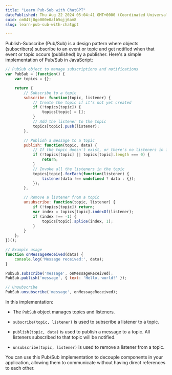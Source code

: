 ```yaml
---
title: "Learn Pub-Sub with ChatGPT"
datePublished: Thu Aug 22 2024 05:04:41 GMT+0000 (Coordinated Universal Time)
cuid: cm04tj8go000e0alb5qjj6am8
slug: learn-pub-sub-with-chatgpt

---
```


Publish-Subscribe (Pub/Sub) is a design pattern where objects (subscribers) subscribe to an event or topic and get notified when that event or topic occurs (published) by a publisher. Here's a simple implementation of Pub/Sub in JavaScript:

```javascript
// PubSub object to manage subscriptions and notifications
var PubSub = (function() {
    var topics = {};

    return {
        // Subscribe to a topic
        subscribe: function(topic, listener) {
            // Create the topic if it's not yet created
            if (!topics[topic]) {
                topics[topic] = [];
            }
            // Add the listener to the topic
            topics[topic].push(listener);
        },

        // Publish a message to a topic
        publish: function(topic, data) {
            // If the topic doesn't exist, or there's no listeners in it, just return
            if (!topics[topic] || topics[topic].length === 0) {
                return;
            }
            // Invoke all the listeners in the topic
            topics[topic].forEach(function(listener) {
                listener(data !== undefined ? data : {});
            });
        },

        // Remove a listener from a topic
        unsubscribe: function(topic, listener) {
            if (!topics[topic]) return;
            var index = topics[topic].indexOf(listener);
            if (index !== -1) {
                topics[topic].splice(index, 1);
            }
        }
    };
})();

// Example usage
function onMessageReceived(data) {
    console.log('Message received:', data);
}

PubSub.subscribe('message', onMessageReceived);
PubSub.publish('message', { text: 'Hello, world!' });

// Unsubscribe
PubSub.unsubscribe('message', onMessageReceived);
```

In this implementation:

* The `PubSub` object manages topics and listeners.
    
* `subscribe(topic, listener)` is used to subscribe a listener to a topic.
    
* `publish(topic, data)` is used to publish a message to a topic. All listeners subscribed to that topic will be notified.
    
* `unsubscribe(topic, listener)` is used to remove a listener from a topic.
    

You can use this Pub/Sub implementation to decouple components in your application, allowing them to communicate without having direct references to each other.